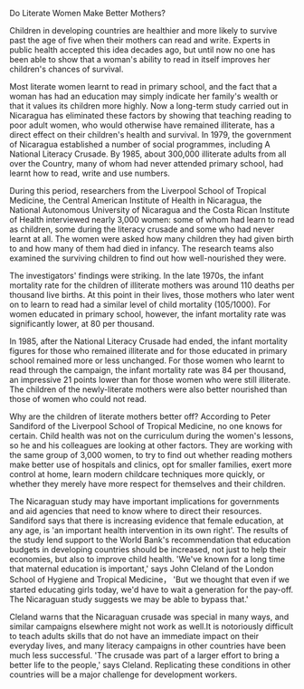 Do Literate Women Make Better Mothers?


Children in developing countries are healthier and more likely to survive past the age of five when their mothers can read and write. Experts in public health accepted this idea decades ago, but until now no one has been able to show that a woman's ability to read in itself improves her children's chances of survival.

Most literate women learnt to read in primary school, and the fact that a woman has had an education may simply indicate her family's wealth or that it values its children more highly. Now a long-term study carried out in Nicaragua has eliminated these factors by showing that teaching reading to poor adult women, who would otherwise have remained illiterate, has a direct effect on their children's health and survival. In 1979, the government of Nicaragua established a number of social programmes, including A National Literacy Crusade. By 1985, about 300,000 illiterate adults from all over the Country, many of whom had never attended primary school, had learnt how to read, write and use numbers.

During this period, researchers from the Liverpool School of Tropical Medicine, the Central American Institute of Health in Nicaragua, the National Autonomous University of Nicaragua and the Costa Rican Institute of Health interviewed nearly 3,000 women: some of whom had learn to read as children, some during the literacy crusade and some who had never learnt at all. The women were asked how many children they had given birth to and how many of them had died in infancy. The research teams also examined the surviving children to find out how well-nourished they were.

The investigators' findings were striking. In the late 1970s, the infant mortality rate for the children of illiterate mothers was around 110 deaths per thousand live births. At this point in their lives, those mothers who later went on to learn to read had a similar level of child mortality (105/1000). For women educated in primary school, however, the infant mortality rate was significantly lower, at 80 per thousand.

In 1985, after the National Literacy Crusade had ended, the infant mortality figures for those who remained illiterate and for those educated in primary school remained more or less unchanged. For those women who learnt to read through the campaign, the infant mortality rate was 84 per thousand, an impressive 21 points lower than for those women who were still illiterate. The children of the newly-literate mothers were also better nourished than those of women who could not read.

Why are the children of literate mothers better off? According to Peter Sandiford of the Liverpool School of Tropical Medicine, no one knows for certain. Child health was not on the curriculum during the women's lessons, so he and his colleagues are looking at other factors. They are working with the same group of 3,000 women, to try to find out whether reading mothers make better use of hospitals and clinics, opt for smaller families, exert more control at home, learn modern childcare techniques more quickly, or whether they merely have more respect for themselves and their children.

The Nicaraguan study may have important implications for governments and aid agencies that need to know where to direct their resources. Sandiford says that there is increasing evidence that female education, at any age, is 'an important health intervention in its own right'. The results of the study lend support to the World Bank's recommendation that education budgets in developing countries should be increased, not just to help their economies, but also to improve child health. 'We've known for a long time that maternal education is important,' says John Cleland of the London School of Hygiene and Tropical Medicine， 'But we thought that even if we started educating girls today, we'd have to wait a generation for the pay-off. The Nicaraguan study suggests we may be able to bypass that.'

Cleland warns that the Nicaraguan crusade was special in many ways, and similar campaigns elsewhere might not work as well.It is notoriously difficult to teach adults skills that do not have an immediate impact on their everyday lives, and many literacy campaigns in other countries have been much less successful. 'The crusade was part of a larger effort to bring a better life to the people,' says Cleland. Replicating these conditions in other countries will be a major challenge for development workers.